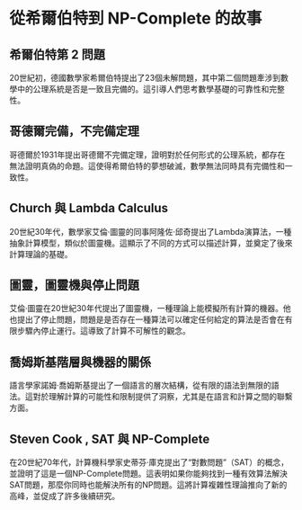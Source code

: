 # 從希爾伯特到 NP-Complete 的故事

## 希爾伯特第 2 問題
20世紀初，德國數學家希爾伯特提出了23個未解問題，其中第二個問題牽涉到數學中的公理系統是否是一致且完備的。這引導人們思考數學基礎的可靠性和完整性。

## 哥德爾完備，不完備定理
哥德爾於1931年提出哥德爾不完備定理，證明對於任何形式的公理系統，都存在無法證明真偽的命題。這使得希爾伯特的夢想破滅，數學無法同時具有完備性和一致性。

## Church 與 Lambda Calculus
20世紀30年代，數學家艾倫·圖靈的同事阿隆佐·邱奇提出了Lambda演算法，一種抽象計算模型，類似於圖靈機。這顯示了不同的方式可以描述計算，並奠定了後來計算理論的基礎。

## 圖靈，圖靈機與停止問題
艾倫·圖靈在20世紀30年代提出了圖靈機，一種理論上能模擬所有計算的機器。他也提出了停止問題，問題是是否存在一種算法可以確定任何給定的算法是否會在有限步驟內停止運行。這導致了計算不可解性的觀念。

## 喬姆斯基階層與機器的關係
語言學家諾姆·喬姆斯基提出了一個語言的層次結構，從有限的語法到無限的語法。這對於理解計算的可能性和限制提供了洞察，尤其是在語言和計算之間的聯繫方面。

## Steven Cook , SAT 與 NP-Complete
在20世紀70年代，計算機科學家史蒂芬·庫克提出了“對數問題”（SAT）的概念，並證明了這是一個NP-Complete問題。這表明如果你能夠找到一種有效算法解決SAT問題，那麼你同時也能解決所有的NP問題。這將計算複雜性理論推向了新的高峰，並促成了許多後續研究。